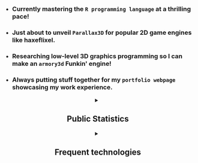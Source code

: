 <!--
<div align="center">
<h1> <img style="vertical-align: text-top;" height="48px" src="https://avatars.githubusercontent.com/u/95124554"> Hey there, It'z Miles! </h1>
</div>
-->
* ### Currently mastering the `R programming language` at a thrilling pace!
  
* ### Just about to unveil `Parallax3D` for popular 2D game engines like haxeflixel.

* ### Researching low-level 3D graphics programming so I can make an `armory3d` Funkin' engine!

* ### Always putting stuff together for my `portfolio webpage` showcasing my work experience.


<div align="center">

<details>
  <summary><h2>Public Statistics</h2></summary>

| ![Top Langs](https://github-readme-stats.vercel.app/api/top-langs/?username=itz-miles&layout=compact&show_icons=true&title_color=fff&icon_color=79ff97&text_color=C9D1D9&bg_color=21262D&count_private=true) | ![](https://komarev.com/ghpvc/?username=itz-miles&label=PROFILE+VIEWS:&style=plastic) <br> ![YouTube Channel Subscribers](https://img.shields.io/youtube/channel/subscribers/UCiJn3MxuIm8299uy34kTLHQ?label=SUBSCRIBE&style=plastic) <br> ![Twitter Follow](https://img.shields.io/twitter/follow/Itz_MilesDev?color=%2300ccff&label=FOLLOW%20%40It%27zMilesDev&logo=twitter&logoColor=%2300ccff&style=plastic) <br> ![GitHub followers](https://img.shields.io/github/followers/Itz-Miles?color=ffffff&label=FOLLOW%20Itz-Miles&logo=github&logoColor=ffffff&style=plastic) |
| :---: | :---: |
| Top Languages | My Socials |
</details>
<div align="center">
<details>
<summary><h2>Frequent technologies</h2></summary>
<p align="center">
  <img src="https://user-images.githubusercontent.com/95124554/191063284-1381c6be-38db-4d61-915e-1703009843b9.svg" width="80px">
  <img src="https://user-images.githubusercontent.com/95124554/191063288-7796e55e-5ed3-4d11-8fa8-d93ee102b58b.svg" width="80px"> 
  <img src="https://user-images.githubusercontent.com/95124554/191063293-b7c76e95-cebf-4c4b-b158-a24715c6b0f2.svg" width="80px"> 
  <img src="https://user-images.githubusercontent.com/95124554/191063294-45b4eaf9-9019-4293-9a34-2bac5a5f6c8f.svg" width="80px"> 
  <img src="https://user-images.githubusercontent.com/95124554/191063295-5bf51753-cd13-4a09-b734-1e8f8da38780.svg" width="80px">   
  <img src="https://user-images.githubusercontent.com/95124554/191063298-8e808d28-0a7f-46a1-a859-29e00c43c3c2.svg" width="80px"> 
  <img src="https://user-images.githubusercontent.com/95124554/191063303-3512cc5c-9cb7-4206-9943-556764652d3f.svg" width="80px"> 
  <img src="https://user-images.githubusercontent.com/95124554/191063307-965fb282-27f4-4384-a49d-cd00f32e0f5b.svg" width="80px"> 
  <img src="https://user-images.githubusercontent.com/95124554/191063309-f98d13cf-f257-4a6d-8fbc-5ba661829671.svg" width="80px">
  <img src="https://upload.wikimedia.org/wikipedia/commons/3/38/Jupyter_logo.svg" height="80px">
  <img src="https://www.r-project.org/logo/Rlogo.svg" width="80px">
  <img src="https://upload.wikimedia.org/wikipedia/commons/9/9a/Visual_Studio_Code_1.35_icon.svg" width="80px"> 
  <img src="https://i.imgur.com/nYPi7RB.png" width="80px"> 
  <img src="https://avatars.githubusercontent.com/u/43118186?s=200&v=4" width="80px">
  <img src="https://user-images.githubusercontent.com/95124554/191087697-da536393-9993-4aea-bc8b-a1a2d7021b92.png" width="80px">
  <img src="https://avatars3.githubusercontent.com/u/684879?s=400&amp;v=4" width="80px">
  <img src="https://git-scm.com/images/logos/downloads/Git-Icon-1788C.png" width="80px">
  <img src="https://pixlr.com/favicon.svg" width="80px">
  <img src="https://upload.wikimedia.org/wikipedia/commons/thumb/5/53/Audacity.svg/1024px-Audacity.svg.png" width="80px">
  <img src="https://upload.wikimedia.org/wikipedia/commons/thumb/4/40/Adobe_Premiere_Pro_CC_icon.svg/2101px-Adobe_Premiere_Pro_CC_icon.svg.png" width="80px">
  <img src="https://static.techspot.com/images2/downloads/topdownload/2021/04/2021-04-07-ts3_thumbs-8ba.png" width="80px">
  <img src="https://upload.wikimedia.org/wikipedia/commons/1/15/LMMS_logo.svg" width="80px">
</p>
</details>
</div>
